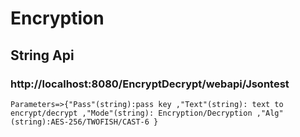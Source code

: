 # Encryption

## String Api
### http://localhost:8080/EncryptDecrypt/webapi/Jsontest
    Parameters=>{"Pass"(string):pass key ,"Text"(string): text to encrypt/decrypt ,"Mode"(string): Encryption/Decryption ,"Alg"(string):AES-256/TWOFISH/CAST-6 }
   
